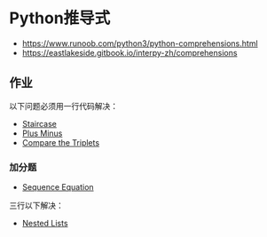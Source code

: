 # Python推导式

* https://www.runoob.com/python3/python-comprehensions.html
* https://eastlakeside.gitbook.io/interpy-zh/comprehensions

## 作业

以下问题必须用一行代码解决：

* [Staircase](https://www.hackerrank.com/challenges/staircase/problem)
* [Plus Minus](https://www.hackerrank.com/challenges/plus-minus/problem)
* [Compare the Triplets](https://www.hackerrank.com/challenges/compare-the-triplets/problem)

### 加分题

* [Sequence Equation](https://www.hackerrank.com/challenges/permutation-equation/problem)

三行以下解决：
* [Nested Lists](https://www.hackerrank.com/challenges/nested-list/problem)
